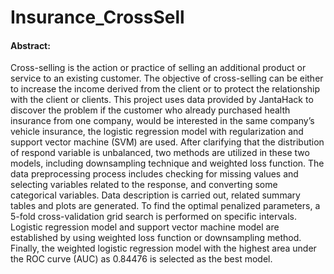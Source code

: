# Insurance_CrossSell

#### Abstract:
Cross-selling is the action or practice of selling an additional product or service to an existing customer. The objective of cross-selling can be either to increase the income derived from the client or to protect the relationship with the client or clients. This project uses data provided by JantaHack to discover the problem if the customer who already purchased health insurance from one company, would be interested in the same company’s vehicle insurance, the logistic regression model with regularization and support vector machine (SVM) are used. After clarifying that the distribution of respond variable is unbalanced, two methods are utilized in these two models, including downsampling technique and weighted loss function. The data preprocessing process includes checking for missing values and selecting variables related to the response, and converting some categorical variables. Data description is carried out, related summary tables and plots are generated. To find the optimal penalized parameters, a 5-fold cross-validation grid search is performed on specific intervals. Logistic regression model and support vector machine model are established by using weighted loss function or downsampling method. Finally, the weighted logistic regression model with the highest area under the ROC curve (AUC) as 0.84476 is selected as the best model.
